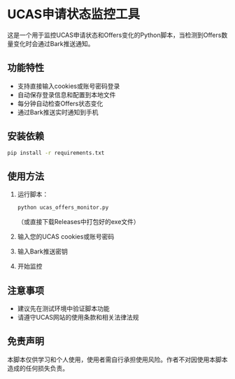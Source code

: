 # UCAS申请状态监控工具

这是一个用于监控UCAS申请状态和Offers变化的Python脚本，当检测到Offers数量变化时会通过Bark推送通知。

## 功能特性

- 支持直接输入cookies或账号密码登录
- 自动保存登录信息和配置到本地文件
- 每分钟自动检查Offers状态变化
- 通过Bark推送实时通知到手机

## 安装依赖

```bash
pip install -r requirements.txt
```

## 使用方法

1. 运行脚本：
   ```bash
   python ucas_offers_monitor.py
   ```
   （或直接下载Releases中打包好的exe文件）

2. 输入您的UCAS cookies或账号密码

3. 输入Bark推送密钥

4. 开始监控

## 注意事项

- 建议先在测试环境中验证脚本功能
- 请遵守UCAS网站的使用条款和相关法律法规

## 免责声明

本脚本仅供学习和个人使用，使用者需自行承担使用风险。作者不对因使用本脚本造成的任何损失负责。